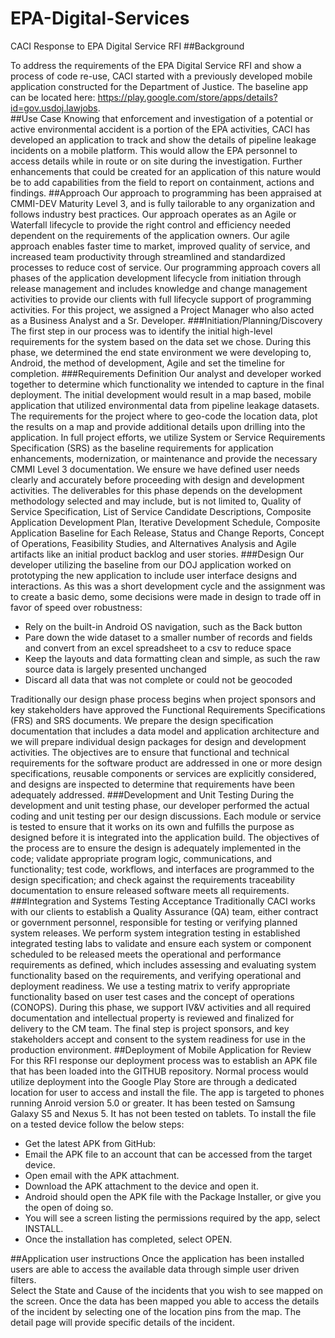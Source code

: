 # EPA-Digital-Services
CACI Response to EPA Digital Service RFI
##Background

To address the requirements of the EPA Digital Service RFI and show a process of code re-use, CACI started with a previously developed mobile application constructed for the Department of Justice.  The baseline app can be located here: https://play.google.com/store/apps/details?id=gov.usdoj.lawjobs.  
##Use Case
Knowing that enforcement and investigation of a potential or active environmental accident is a portion of the EPA activities, CACI has developed an application to track and show the details of pipeline leakage incidents on a mobile platform.  This would allow the EPA personnel to access details while in route or on site during the investigation.  Further enhancements that could be created for an application of this nature would be to add capabilities from the field to report on containment, actions and findings.
##Approach
Our approach to programming has been appraised at CMMI-DEV Maturity Level 3, and is fully tailorable to any organization and follows industry best practices.  Our approach operates as an Agile or Waterfall lifecycle to provide the right control and efficiency needed dependent on the requirements of the application owners. Our agile approach enables faster time to market, improved quality of service, and increased team productivity through streamlined and standardized processes to reduce cost of service.   Our programming approach covers all phases of the application development lifecycle from initiation through release management and includes knowledge and change management activities to provide our clients with full lifecycle support of programming activities.
For this project, we assigned a Project Manager who also acted as a Business Analyst and a Sr. Developer.
###Initiation/Planning/Discovery
The first step in our process was to identify the initial high-level requirements for the system based on the data set we chose.  During this phase, we determined the end state environment we were developing to, Android, the method of development, Agile and set the timeline for completion. 
###Requirements Definition
Our analyst and developer worked together to determine which functionality we intended to capture in the final deployment.  The initial development would result in a map based, mobile application that utilized environmental data from pipeline leakage datasets.  The requirements for the project where to geo-code the location data, plot the results on a map and provide additional details upon drilling into the application.
In full project efforts, we utilize System or Service Requirements Specification (SRS) as the baseline requirements for application enhancements, modernization, or maintenance and provide the necessary CMMI Level 3 documentation.  We ensure we have defined user needs clearly and accurately before proceeding with design and development activities. The deliverables for this phase depends on the development methodology selected and may include, but is not limited to, Quality of Service Specification, List of Service Candidate Descriptions, Composite Application Development Plan, Iterative Development Schedule, Composite Application Baseline for Each Release, Status and Change Reports, Concept of Operations, Feasibility Studies, and Alternatives Analysis and Agile artifacts like an initial product backlog and user stories.
###Design
Our developer utilizing the baseline from our DOJ application worked on prototyping the new application to include user interface designs and interactions. As this was a short development cycle and the assignment was to create a basic demo, some decisions were made in design to trade off in favor of speed over robustness:
 
-	Rely on the built-in Android OS navigation, such as the Back button
-	Pare down the wide dataset to a smaller number of records and fields and convert from an excel spreadsheet to a csv to reduce space
-	Keep the layouts and data formatting clean and simple, as such the raw source data is largely presented unchanged
-	Discard all data that was not complete or could not be geocoded 

Traditionally our design phase process begins when project sponsors and key stakeholders have approved the Functional Requirements Specifications (FRS) and SRS documents. We prepare the design specification documentation that includes a data model and application architecture and we will prepare individual design packages for design and development activities. The objectives are to ensure that functional and technical requirements for the software product are addressed in one or more design specifications, reusable components or services are explicitly considered, and designs are inspected to determine that requirements have been adequately addressed.
###Development and Unit Testing
During the development and unit testing phase, our developer performed the actual coding and unit testing per our design discussions. Each module or service is tested to ensure that it works on its own and fulfills the purpose as designed before it is integrated into the application build. 
The objectives of the process are to ensure the design is adequately implemented in the code; validate appropriate program logic, communications, and functionality; test code, workflows, and interfaces are programmed to the design specification; and check against the requirements traceability documentation to ensure released software meets all requirements. 
###Integration and Systems Testing Acceptance
Traditionally CACI works with our clients to establish a Quality Assurance (QA) team, either contract or government personnel, responsible for testing or verifying planned system releases. We perform system integration testing in established integrated testing labs to validate and ensure each system or component scheduled to be released meets the operational and performance requirements as defined, which includes assessing and evaluating system functionality based on the requirements, and verifying operational and deployment readiness. We use a testing matrix to verify appropriate functionality based on user test cases and the concept of operations (CONOPS). During this phase, we support IV&V activities and all required documentation and intellectual property is reviewed and finalized for delivery to the CM team. The final step is project sponsors, and key stakeholders accept and consent to the system readiness for use in the production environment. 
##Deployment of Mobile Application for Review
For this RFI response our deployment process was to establish an APK file that has been loaded into the GITHUB repository.  Normal process would utilize deployment into the Google Play Store are through a dedicated location for user to access and install the file.  The app is targeted to phones running Anroid version 5.0 or greater.  It has been tested on Samsung Galaxy S5 and Nexus 5.  It has not been tested on tablets. To install the file on a tested device follow the below steps:
-	Get the latest APK from GitHub: <link the the apk folder in GitHub>
-	Email the APK file to an account that can be accessed from the target device. 
-	Open email with the APK attachment.
-	Download the APK attachment to the device and open it.
-	Android should open the APK file with the Package Installer, or give you the open of doing so.
-	You will see a screen listing the permissions required by the app, select INSTALL.
-	Once the installation has completed, select OPEN.

##Application user instructions
Once the application has been installed users are able to access the available data through simple user driven filters.  
Select the State and Cause of the incidents that you wish to see mapped on the screen.
Once the data has been mapped you able to access the details of the incident by selecting one of the location pins from the map.
The detail page will provide specific details of the incident.


